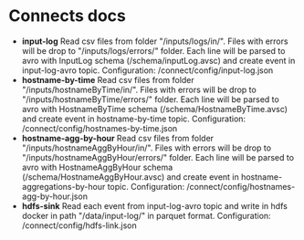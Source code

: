 # Connects docs

- **input-log**
    Read csv files from folder "/inputs/logs/in/". Files with errors will be drop to "/inputs/logs/errors/" folder. 
    Each line will be parsed to avro with InputLog schema (/schema/inputLog.avsc) and create event in input-log-avro topic.
    Configuration: /connect/config/input-log.json
- **hostname-by-time**
    Read csv files from folder "/inputs/hostnameByTime/in/". Files with errors will be drop to "/inputs/hostnameByTime/errors/" folder. 
    Each line will be parsed to avro with HostnameByTime schema (/schema/HostnameByTime.avsc) and create event in hostname-by-time topic. 
    Configuration: /connect/config/hostnames-by-time.json
- **hostname-agg-by-hour**
    Read csv files from folder "/inputs/hostnameAggByHour/in/". Files with errors will be drop to "/inputs/hostnameAggByHour/errors/" folder. 
    Each line will be parsed to avro with HostnameAggByHour schema (/schema/HostnameAggByHour.avsc) and create event in hostname-aggregations-by-hour topic.
    Configuration: /connect/config/hostnames-agg-by-hour.json
- **hdfs-sink**
    Read each event from input-log-avro topic and write in hdfs docker in path "/data/input-log/" in parquet format.
    Configuration: /connect/config/hdfs-link.json